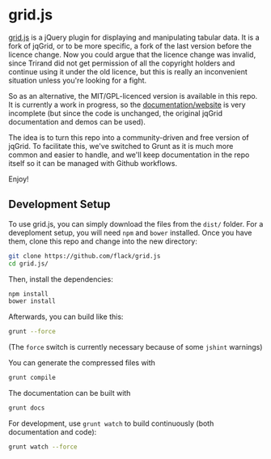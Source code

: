 grid.js
======

[grid.js](http://openpsa.github.io/grid.js/) is a jQuery plugin for displaying and manipulating tabular data. It is a fork of jqGrid, or to be more specific, a fork of the last version before the licence change. Now you could argue that the licence change was invalid, since Trirand did not get permission of all the copyright holders and continue using it under the old licence, but this is really an inconvenient situation unless you're looking for a fight.

So as an alternative, the MIT/GPL-licenced version is available in this repo. It is currently a work in progress, so  the [documentation/website](http://openpsa.github.io/grid.js/) is very incomplete (but since the code is unchanged, the original jqGrid documentation and demos can be used).

The idea is to turn this repo into a community-driven and free version of jqGrid. To facilitate this, we've switched to Grunt as it is much more common and easier to handle, and we'll keep documentation in the repo itself so it can be managed with Github workflows.

Enjoy!


## Development Setup

To use grid.js, you can simply download the files from the `dist/` folder. For a deveploment setup, you will need `npm` and `bower` installed. Once you have them, clone this repo and change into the new directory:

```bash
git clone https://github.com/flack/grid.js
cd grid.js/
```

Then, install the dependencies:

```bash
npm install
bower install
```

Afterwards, you can build like this:

```bash
grunt --force
```

(The `force` switch is currently necessary because of some `jshint` warnings)

You can generate the compressed files with

```bash
grunt compile
```

The documentation can be built with

```bash
grunt docs
```

For development, use `grunt watch` to build continuously (both documentation and code):

```bash
grunt watch --force
```
